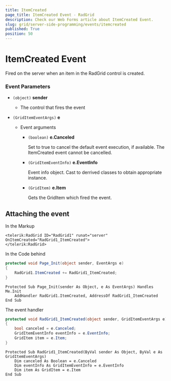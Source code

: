 ```yaml
---
title: ItemCreated
page_title: ItemCreated Event - RadGrid
description: Check our Web Forms article about ItemCreated Event.
slug: grid/server-side-programming/events/itemcreated
published: True
position: 50
---
```


# ItemCreated Event

Fired on the server when an item in the RadGrid control is created.

### Event Parameters

* `(object)` **sender**

    * The control that fires the event

* `(GridItemEventArgs)` **e**

    * Event arguments 

        * `(boolean)` **e.Canceled**
            
            Set to true to cancel the default event execution, if available. The ItemCreated event cannot be cancelled.

        * `(GridItemEventInfo)` **e.EventInfo**

            Event info object. Cast to derrived classes to obtain appropriate instance.

        * `(GridItem)` **e.Item**

            Gets the GridItem which fired the event.

## Attaching the event

In the Markup

````ASP.NET
<telerik:RadGrid ID="RadGrid1" runat="server" OnItemCreated="RadGrid1_ItemCreated">
</telerik:RadGrid>
````

In the Code behind

````C#
protected void Page_Init(object sender, EventArgs e)
{
    RadGrid1.ItemCreated += RadGrid1_ItemCreated;
}
````
````VB
Protected Sub Page_Init(sender As Object, e As EventArgs) Handles Me.Init
    AddHandler RadGrid1.ItemCreated, AddressOf RadGrid1_ItemCreated
End Sub
````

The event handler

````C#
protected void RadGrid1_ItemCreated(object sender, GridItemEventArgs e)
{
    bool canceled = e.Canceled;
    GridItemEventInfo eventInfo = e.EventInfo;
    GridItem item = e.Item;
}
````
````VB
Protected Sub RadGrid1_ItemCreated(ByVal sender As Object, ByVal e As GridItemEventArgs)
    Dim canceled As Boolean = e.Canceled
    Dim eventInfo As GridItemEventInfo = e.EventInfo
    Dim item As GridItem = e.Item
End Sub
````

  
